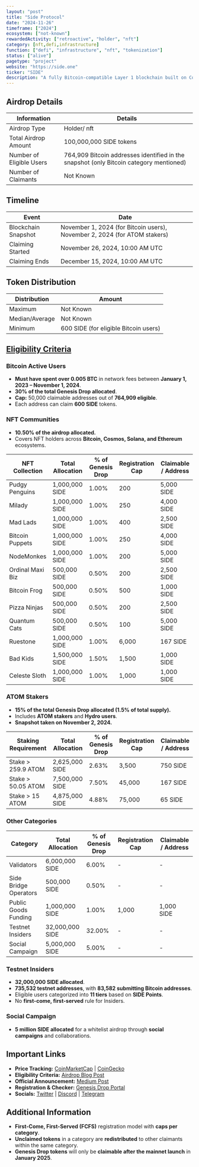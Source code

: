 ```yaml
---
layout: "post"
title: "Side Protocol"
date: "2024-11-26"
timeframe: ["2024"]
ecosystem: ["not-known"]
rewardedActivity: ["retroactive", "holder", "nft"]
category: [nft,defi,infrastructure]
function: ["defi", "infrastructure", "nft", "tokenization"]
status: ["alive"]
pagetype: "project"
website: "https://side.one"
ticker: "SIDE"
description: "A fully Bitcoin-compatible Layer 1 blockchain built on CometBFT and the Cosmos SDK."
---
```

## Airdrop Details

| Information              | Details                                                                                |
| ------------------------ | -------------------------------------------------------------------------------------- |
| Airdrop Type             | Holder/ nft                                                                            |
| Total Airdrop Amount     | 100,000,000 SIDE tokens                                                                |
| Number of Eligible Users | 764,909 Bitcoin addresses identified in the snapshot (only Bitcoin category mentioned) |
| Number of Claimants      | Not Known                                                                              |

## Timeline

| Event               | Date                                                                      |
| ------------------- | ------------------------------------------------------------------------- |
| Blockchain Snapshot | November 1, 2024 (for Bitcoin users), November 2, 2024 (for ATOM stakers) |
| Claiming Started    | November 26, 2024, 10:00 AM UTC                                           |
| Claiming Ends       | December 15, 2024, 10:00 AM UTC                                           |

## Token Distribution

| Distribution   | Amount                                |
| -------------- | ------------------------------------- |
| Maximum        | Not Known                             |
| Median/Average | Not Known                             |
| Minimum        | 600 SIDE (for eligible Bitcoin users) |

## [Eligibility Criteria](https://medium.com/%40SideProtocol/side-genesis-drop-3e0989d74628)

### Bitcoin Active Users

- **Must have spent over 0.005 BTC** in network fees between **January 1, 2023 – November 1, 2024**.
- **30% of the total Genesis Drop allocated**.
- **Cap:** 50,000 claimable addresses out of **764,909 eligible**.
- Each address can claim **600 SIDE** tokens.

### NFT Communities

- **10.50% of the airdrop allocated.**
- Covers NFT holders across **Bitcoin, Cosmos, Solana, and Ethereum** ecosystems.

| NFT Collection   | Total Allocation | % of Genesis Drop | Registration Cap | Claimable / Address |
| ---------------- | ---------------- | ----------------- | ---------------- | ------------------- |
| Pudgy Penguins   | 1,000,000 SIDE   | 1.00%             | 200              | 5,000 SIDE          |
| Milady           | 1,000,000 SIDE   | 1.00%             | 250              | 4,000 SIDE          |
| Mad Lads         | 1,000,000 SIDE   | 1.00%             | 400              | 2,500 SIDE          |
| Bitcoin Puppets  | 1,000,000 SIDE   | 1.00%             | 250              | 4,000 SIDE          |
| NodeMonkes       | 1,000,000 SIDE   | 1.00%             | 200              | 5,000 SIDE          |
| Ordinal Maxi Biz | 500,000 SIDE     | 0.50%             | 200              | 2,500 SIDE          |
| Bitcoin Frog     | 500,000 SIDE     | 0.50%             | 500              | 1,000 SIDE          |
| Pizza Ninjas     | 500,000 SIDE     | 0.50%             | 200              | 2,500 SIDE          |
| Quantum Cats     | 500,000 SIDE     | 0.50%             | 100              | 5,000 SIDE          |
| Ruestone         | 1,000,000 SIDE   | 1.00%             | 6,000            | 167 SIDE            |
| Bad Kids         | 1,500,000 SIDE   | 1.50%             | 1,500            | 1,000 SIDE          |
| Celeste Sloth    | 1,000,000 SIDE   | 1.00%             | 1,000            | 1,000 SIDE          |

### ATOM Stakers

- **15% of the total Genesis Drop allocated (1.5% of total supply).**
- Includes **ATOM stakers** and **Hydro users**.
- **Snapshot taken on November 2, 2024.**

| Staking Requirement | Total Allocation | % of Genesis Drop | Registration Cap | Claimable / Address |
| ------------------- | ---------------- | ----------------- | ---------------- | ------------------- |
| Stake > 259.9 ATOM  | 2,625,000 SIDE   | 2.63%             | 3,500            | 750 SIDE            |
| Stake > 50.05 ATOM  | 7,500,000 SIDE   | 7.50%             | 45,000           | 167 SIDE            |
| Stake > 15 ATOM     | 4,875,000 SIDE   | 4.88%             | 75,000           | 65 SIDE             |

### Other Categories

| Category              | Total Allocation | % of Genesis Drop | Registration Cap | Claimable / Address |
| --------------------- | ---------------- | ----------------- | ---------------- | ------------------- |
| Validators            | 6,000,000 SIDE   | 6.00%             | -                | -                   |
| Side Bridge Operators | 500,000 SIDE     | 0.50%             | -                | -                   |
| Public Goods Funding  | 1,000,000 SIDE   | 1.00%             | 1,000            | 1,000 SIDE          |
| Testnet Insiders      | 32,000,000 SIDE  | 32.00%            | -                | -                   |
| Social Campaign       | 5,000,000 SIDE   | 5.00%             | -                | -                   |

### Testnet Insiders

- **32,000,000 SIDE allocated**.
- **735,532 testnet addresses**, with **83,582 submitting Bitcoin addresses**.
- Eligible users categorized into **11 tiers** based on **SIDE Points**.
- No **first-come, first-served** rule for Insiders.

### Social Campaign

- **5 million SIDE allocated** for a whitelist airdrop through **social campaigns** and collaborations.

## Important Links

- **Price Tracking:** [CoinMarketCap](https://coinmarketcap.com/currencies/side-protocol) |
  [CoinGecko](https://www.coingecko.com/en/coins/side-protocol)
- **Eligibility Criteria:** [Airdrop Blog Post](https://medium.com/%40SideProtocol/side-genesis-drop-3e0989d74628)
- **Official Announcement:** [Medium Post](https://medium.com/%40SideProtocol/side-genesis-drop-3e0989d74628)
- **Registration & Checker:** [Genesis Drop Portal](https://genesis.side.one)
- **Socials:** [Twitter](https://twitter.com/SideProtocol) |
  [Discord](https://discord.gg/sideprotocol) |
  [Telegram](https://t.me/SideProtocolOfficial)

## Additional Information

- **First-Come, First-Served (FCFS)** registration model with **caps per category**.
- **Unclaimed tokens** in a category are **redistributed** to other claimants within the same category.
- **Genesis Drop tokens** will only be **claimable after the mainnet launch** in **January 2025**.